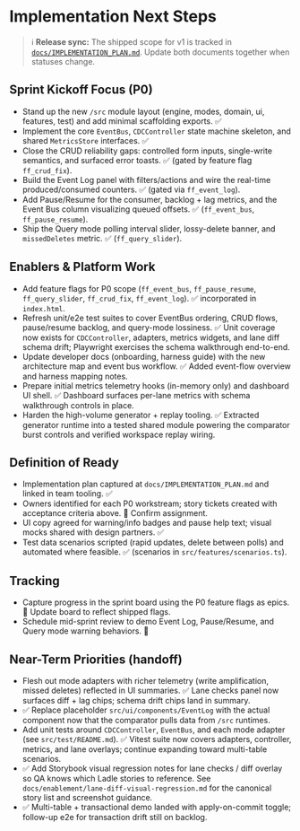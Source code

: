 # Implementation Next Steps

> ℹ️ **Release sync:** The shipped scope for v1 is tracked in [`docs/IMPLEMENTATION_PLAN.md`](./IMPLEMENTATION_PLAN.md#current-release-scope-v1-0-0). Update both documents together when statuses change.

## Sprint Kickoff Focus (P0)
- Stand up the new `/src` module layout (engine, modes, domain, ui, features, test) and add minimal scaffolding exports. ✅
- Implement the core `EventBus`, `CDCController` state machine skeleton, and shared `MetricsStore` interfaces. ✅
- Close the CRUD reliability gaps: controlled form inputs, single-write semantics, and surfaced error toasts. ✅ (gated by feature flag `ff_crud_fix`).
- Build the Event Log panel with filters/actions and wire the real-time produced/consumed counters. ✅ (gated via `ff_event_log`).
- Add Pause/Resume for the consumer, backlog + lag metrics, and the Event Bus column visualizing queued offsets. ✅ (`ff_event_bus`, `ff_pause_resume`).
- Ship the Query mode polling interval slider, lossy-delete banner, and `missedDeletes` metric. ✅ (`ff_query_slider`).

## Enablers & Platform Work
- Add feature flags for P0 scope (`ff_event_bus`, `ff_pause_resume`, `ff_query_slider`, `ff_crud_fix`, `ff_event_log`). ✅ incorporated in `index.html`.
- Refresh unit/e2e test suites to cover EventBus ordering, CRUD flows, pause/resume backlog, and query-mode lossiness. ✅ Unit coverage now exists for `CDCController`, adapters, metrics widgets, and lane diff schema drift; Playwright exercises the schema walkthrough end-to-end.
- Update developer docs (onboarding, harness guide) with the new architecture map and event bus workflow. ✅ Added event-flow overview and harness mapping notes.
- Prepare initial metrics telemetry hooks (in-memory only) and dashboard UI shell. ✅ Dashboard surfaces per-lane metrics with schema walkthrough controls in place.
- Harden the high-volume generator + replay tooling. ✅ Extracted generator runtime into a tested shared module powering the comparator burst controls and verified workspace replay wiring.

## Definition of Ready
- Implementation plan captured at `docs/IMPLEMENTATION_PLAN.md` and linked in team tooling. ✅
- Owners identified for each P0 workstream; story tickets created with acceptance criteria above. 🔄 Confirm assignment.
- UI copy agreed for warning/info badges and pause help text; visual mocks shared with design partners. ✅
- Test data scenarios scripted (rapid updates, delete between polls) and automated where feasible. ✅ (scenarios in `src/features/scenarios.ts`).

## Tracking
- Capture progress in the sprint board using the P0 feature flags as epics. 🔄 Update board to reflect shipped flags.
- Schedule mid-sprint review to demo Event Log, Pause/Resume, and Query mode warning behaviors. 🔄

## Near-Term Priorities (handoff)
- Flesh out mode adapters with richer telemetry (write amplification, missed deletes) reflected in UI summaries. ✅ Lane checks panel now surfaces diff + lag chips; schema drift chips land in summary.
- ✅ Replace placeholder `src/ui/components/EventLog` with the actual component now that the comparator pulls data from `/src` runtimes.
- Add unit tests around `CDCController`, `EventBus`, and each mode adapter (see `src/test/README.md`). ✅ Vitest suite now covers adapters, controller, metrics, and lane overlays; continue expanding toward multi-table scenarios.
- ✅ Add Storybook visual regression notes for lane checks / diff overlay so QA knows which Ladle stories to reference. See `docs/enablement/lane-diff-visual-regression.md` for the canonical story list and screenshot guidance.
- ✅ Multi-table + transactional demo landed with apply-on-commit toggle; follow-up e2e for transaction drift still on backlog.
